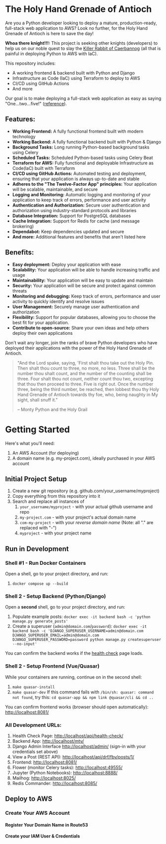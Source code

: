 # The Holy Hand Grenade of Antioch

Are you a Python developer looking to deploy a mature, production-ready, full-stack web application to AWS? Look no further, for the Holy Hand Grenade of Antioch is here to save the day!

**Whoa there knight!!!:** This project is seeking other knights (developers) to help us on our noble quest to slay the [Killer Rabbit of Caerbannog](https://montypython.fandom.com/wiki/Rabbit_of_Caerbannog) (all that is painful in deploying Python to AWS with IaC).

This repository includes:

 - A working frontend & backend built with Python and Django
 - Infrastructure as Code (IaC) using Terraform to deploy to AWS
 - CI/CD using GitHub Actions
 - And more

Our goal is to make deploying a full-stack web application as easy as saying "One...two...five!" ([reference]([url](https://montypython.fandom.com/wiki/Holy_Hand_Grenade_of_Antioch))).

## Features:

 - **Working Frontend:** A fully functional frontend built with modern technology
 - **Working Backend:** A fully functional backend built with Python & Django
 - **Background Tasks:** Long running Python-based background tasks using Celery
 - **Scheduled Tasks:** Scheduled Python-based tasks using Celery Beat
 - **Terraform for AWS:** Fully functional and deployable Infrastructure as Code(IaC) built with Terraform
 - **CI/CD using GitHub Actions:** Automated testing and deployment, ensuring that your application is always up-to-date and stable
 - **Adheres to the "The Twelve-Factor App" principles:** Your application will be scalable, maintainable, and secure
 - **Logging and Monitoring:** Automatic logging and monitoring of your application to keep track of errors, performance and user activity
 - **Authentication and Authorization:** Secure user authentication and authorization using industry-standard protocols and libraries
 - **Database Integration:** Support for PostgreSQL databases
 - **Cache Integration:** Support for Redis for cache (and message brokering)
 - **Dependabot:** Keep dependencies updated and secure
 - **And more:** Additional features and benefits that aren't listed here

## Benefits:

 - **Easy deployment:** Deploy your application with ease
 - **Scalability:** Your application will be able to handle increasing traffic and usage
 - **Maintainability:** Your application will be easy to update and maintain
 - **Security:** Your application will be secure and protect against common threats
 - **Monitoring and debugging:** Keep track of errors, performance and user activity to quickly identify and resolve issues
 - **User Management:** Securely manage user authentication and authorization
 - **Flexibility:** Support for popular databases, allowing you to choose the best fit for your application.
 - **Contribute to open-source:** Share your own ideas and help others deploy their own applications

Don't wait any longer, join the ranks of brave Python developers who have deployed their applications with the power of the Holy Hand Grenade of Antioch.

  > "And the Lord spake, saying, 'First shalt thou take out the Holy Pin. Then shalt thou count to three, no more, no less. Three shall be the number thou shalt count, and the number of the counting shall be three. Four shalt thou not count, neither count thou two, excepting that thou then proceed to three. Five is right out. Once the number three, being the third number, be reached, then lobbest thou thy Holy Hand Grenade of Antioch towards thy foe, who, being naughty in My sight, shall snuff it."
  > 
  > – Monty Python and the Holy Grail


# Getting Started

Here's what you'll need:

1. An AWS Account (for deploying)
1. A domain name (e.g. my-project.com), ideally purchased in your AWS account


## Initial Project Setup

1. Create a new git repository (e.g. github.com/your_username/myproject)
1. Copy everything from this repository into it
1. Search and replace all instances of 
   1. `your_username/myproject` - with your actual github username and repo 
   1. `my-project.com` - with your project's actual domain name
   1. `com-my-project` - with your *reverse domain name*  (Note: all "." are replaced with "-")
   1. `myproject` - with your project name 

## Run in Development

### Shell #1 - Run Docker Containers

Open a shell, go to your project directory, and run: 

1. `docker compose up --build`

### Shell 2 - Setup Backend (Python/Django)

Open a **second** shell, go to your project directory, and run: 

1. Populate example posts: `docker exec -it backend bash -c 'python manage.py generate_posts'`
1. Create a superuser (`admin@domain.com`/`password`): `docker exec -it backend bash -c 'DJANGO_SUPERUSER_USERNAME=admin@domain.com DJANGO_SUPERUSER_EMAIL=admin@domain.com DJANGO_SUPERUSER_PASSWORD=password python manage.py createsuperuser --no-input'`

You can confirm the backend works if the [health check](http://localhost/api/health-check/) page loads.

### Shell 2 - Setup Frontend (Vue/Quasar)

While your containers are running, continue on in the second shell:

1. `make quasar-install`
1. `make quasar-dev`
   If this command fails with `/bin/sh: quasar: command not found`, try this: `cd quasar-app && npm link @quasar/cli && cd ..`

You can confirm frontend works (browser should open automatically): [http://localhost:8081/](http://localhost:8081/)

### All Development URLs:

1. Health Check Page: [http://localhost/api/health-check/](http://localhost/api/health-check/)
1. Backend App: [http://localhost/mtv/](http://localhost/mtv/)
1. Django Admin Interface [http://localhost/admin/](http://localhost/admin/) (sign-in with your credentials set above)
1. View a Post (REST API): [http://localhost/api/drf/fbv/posts/1/](http://localhost/api/drf/fbv/posts/1/)
1. Frontend: [http://localhost:8081/](http://localhost:8081/)
1. Flower (monitor Celery tasks): [http://localhost:49555/](http://localhost:49555/)
1. Jupyter (Python Notebooks): [http://localhost:8888/](http://localhost:8888/)
1. Mailhog: [http://localhost:8025/](http://localhost:8025/)
1. Redis Commander: [http://localhost:8085/](http://localhost:8085/)



## Deploy to AWS

### Create Your AWS Account

#### Register Your Domain Name in Route53

#### Create your IAM User & Credentials

